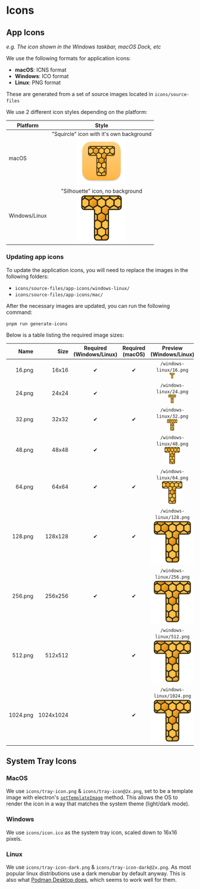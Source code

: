 # Icons

## App Icons

_e.g. The icon shown in the Windows taskbar, macOS Dock, etc_

We use the following formats for application icons:

- **macOS**: ICNS format
- **Windows**: ICO format
- **Linux**: PNG format

These are generated from a set of source images located in `icons/source-files`

We use 2 different icon styles depending on the platform:

| Platform      |                                                       Style                                                       |
| ------------- | :---------------------------------------------------------------------------------------------------------------: |
| macOS         |      "Squircle" icon with it's own background</br>![macOS icon](../icons/source-files/app-icons/mac/128.png)      |
| Windows/Linux | "Silhouette" icon, no background</br>![Windows/Linux icon](../icons/source-files/app-icons/windows-linux/128.png) |

### Updating app icons

To update the application icons, you will need to replace the images in the
following folders:

- `icons/source-files/app-icons/windows-linux/`
- `icons/source-files/app-icons/mac/`

After the necessary images are updated, you can run the following command:

```shell
pnpm run generate-icons
```

Below is a table listing the required image sizes:

|     Name |      Size | Required<br/>(Windows/Linux) | Required<br/>(macOS) |                                      Preview (Windows/Linux)                                       |                                Preview (macOS)                                 |
| -------: | --------: | :--------------------------: | :------------------: | :------------------------------------------------------------------------------------------------: | :----------------------------------------------------------------------------: |
|   16.png |     16x16 |           &#10004;           |       &#10004;       |     `/windows-linux/16.png`<br/>![16x16](../icons/source-files/app-icons/windows-linux/16.png)     |     `/mac/16.png`<br/>![16x16](../icons/source-files/app-icons/mac/16.png)     |
|   24.png |     24x24 |           &#10004;           |                      |     `/windows-linux/24.png`<br/>![24x24](../icons/source-files/app-icons/windows-linux/24.png)     |                                                                                |
|   32.png |     32x32 |           &#10004;           |       &#10004;       |     `/windows-linux/32.png`<br/>![32x32](../icons/source-files/app-icons/windows-linux/32.png)     |     `/mac/32.png`<br/>![32x32](../icons/source-files/app-icons/mac/32.png)     |
|   48.png |     48x48 |           &#10004;           |                      |     `/windows-linux/48.png`<br/>![48x48](../icons/source-files/app-icons/windows-linux/48.png)     |                                                                                |
|   64.png |     64x64 |           &#10004;           |       &#10004;       |     `/windows-linux/64.png`<br/>![64x64](../icons/source-files/app-icons/windows-linux/64.png)     |     `/mac/64.png`<br/>![64x64](../icons/source-files/app-icons/mac/64.png)     |
|  128.png |   128x128 |           &#10004;           |       &#10004;       |   `/windows-linux/128.png`<br/>![128x128](../icons/source-files/app-icons/windows-linux/128.png)   |   `/mac/128.png`<br/>![128x128](../icons/source-files/app-icons/mac/128.png)   |
|  256.png |   256x256 |           &#10004;           |       &#10004;       |   `/windows-linux/256.png`<br/>![256x256](../icons/source-files/app-icons/windows-linux/256.png)   |   `/mac/256.png`<br/>![256x256](../icons/source-files/app-icons/mac/256.png)   |
|  512.png |   512x512 |                              |       &#10004;       |   `/windows-linux/512.png`<br/>![512x512](../icons/source-files/app-icons/windows-linux/512.png)   |   `/mac/512.png`<br/>![512x512](../icons/source-files/app-icons/mac/512.png)   |
| 1024.png | 1024x1024 |                              |       &#10004;       | `/windows-linux/1024.png`<br/>![1024x1024](../icons/source-files/app-icons/windows-linux/1024.png) | `/mac/1024.png`<br/>![1024x1024](../icons/source-files/app-icons/mac/1024.png) |

## System Tray Icons

### MacOS

We use `icons/tray-icon.png` & `icons/tray-icon@2x.png`, set to be a template
image with electron's
[`setTemplateImage`](https://www.electronjs.org/docs/latest/api/native-image#imagesettemplateimageoption)
method. This allows the OS to render the icon in a way that matches the system
theme (light/dark mode).

### Windows

We use `icons/icon.ico` as the system tray icon, scaled down to 16x16 pixels.

### Linux

We use `icons/tray-icon-dark.png` & `icons/tray-icon-dark@2x.png`. As most
popular linux distributions use a dark menubar by default anyway. This is also
what [Podman Desktop does](https://github.com/podman-desktop/podman-desktop/blob/f7e10342f58c68166450561aa8a40eb1ae57844d/packages/main/src/tray-animate-icon.ts#L84-L86), which seems to work well for them.
